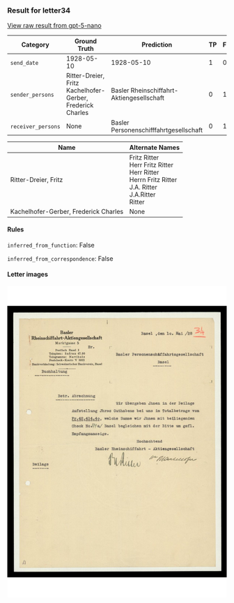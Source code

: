 ### Result for letter34
[View raw result from gpt-5-nano](https://github.com/RISE-UNIBAS/humanities_data_benchmark/blob/main/results/2025-09-30/T0114/request_T0114_letter34.json)


| Category          | Ground Truth | Prediction | TP | FP | FN |
|------------------|--------------|------------|----|----|----|
| `send_date`        | 1928-05-10 | 1928-05-10 | 1 | 0 | 0 |
| `sender_persons`  | Ritter-Dreier, Fritz<br>Kachelhofer-Gerber, Frederick Charles | Basler Rheinschiffahrt-Aktiengesellschaft | 0 | 1 | 2 |
| `receiver_persons` | None | Basler Personenschifffahrtgesellschaft | 0 | 1 | 0 |

| Name | Alternate Names |
| --- | --- |
| Ritter-Dreier, Fritz | Fritz Ritter<br>Herr Fritz Ritter<br>Herr Ritter<br>Herrn Fritz Ritter<br>J.A. Ritter<br>J.A.Ritter<br>Ritter |
| Kachelhofer-Gerber, Frederick Charles | None |

#### Rules
`inferred_from_function`: False

`inferred_from_correspondence`: False

#### Letter images

<img src="https://github.com/RISE-UNIBAS/humanities_data_benchmark/blob/main/benchmarks/metadata_extraction/images/letter34_p1.jpg?raw=true" alt="letter34_p1.jpg" width="800px">

